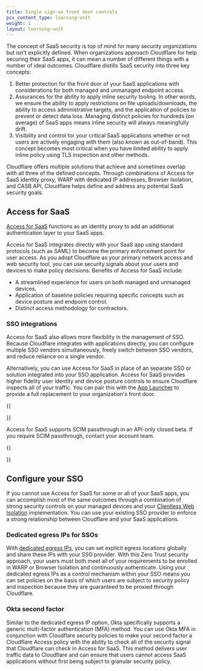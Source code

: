```yaml
---
title: Single sign-on front door controls
pcx_content_type: learning-unit
weight: 1
layout: learning-unit
---
```


The concept of SaaS security is top of mind for many security organizations but isn't explicitly defined. When organizations approach Cloudflare for help securing their SaaS apps, it can mean a number of different things with a number of ideal outcomes. Cloudflare distills SaaS security into three key concepts:

1. Better protection for the front door of your SaaS applications with considerations for both managed and unmanaged endpoint access.
2. Assurances for the ability to apply inline security tooling. In other words, we ensure the ability to apply restrictions on file uploads/downloads, the ability to access administrative targets, and the application of policies to prevent or detect data loss. Managing distinct policies for hundreds (on average) of SaaS apps means inline security will always meaningfully drift.
3. Visibility and control for your critical SaaS applications whether or not users are actively engaging with them (also known as out-of-band). This concept becomes most critical when you have limited ability to apply inline policy using TLS inspection and other methods.

Cloudflare offers multiple solutions that achieve and sometimes overlap with all three of the defined concepts. Through combinations of Access for SaaS identity proxy, WARP with dedicated IP addresses, Browser Isolation, and CASB API, Cloudflare helps define and address any potential SaaS security goals.

## Access for SaaS

[Access for SaaS](/cloudflare-one/applications/configure-apps/saas-apps/) functions as an identity proxy to add an additional authentication layer to your SaaS apps.

Access for SaaS integrates directly with your SaaS app using standard protocols (such as SAML) to become the primary enforcement point for user access. As you adopt Cloudflare as your primary network access and web security tool, you can use security signals about your users and devices to make policy decisions. Benefits of Access for SaaS include:

- A streamlined experience for users on both managed and unmanaged devices.
- Application of baseline policies requiring specific concepts such as  device posture and endpoint control.
- Distinct access methodology for contractors.

### SSO integrations

Access for SaaS also allows more flexibility in the management of SSO. Because Cloudflare integrates with applications directly, you can configure multiple SSO vendors simultaneously, freely switch between SSO vendors, and reduce reliance on a single vendor.

Alternatively, you can use Access for SaaS in place of an separate SSO or solution integrated into your SSO application. Access for SaaS provides higher fidelity user identity and device posture controls to ensure Cloudflare inspects all of your traffic. You can pair this with the [App Launcher](/cloudflare-one/applications/app-launcher/) to provide a full replacement to your organization's front door.

{{<Aside type="warning" header="SCIM passthrough limitation">}}

Access for SaaS supports SCIM passthrough in an API-only closed beta. If you require SCIM passthrough, contact your account team.

{{</Aside>}}

## Configure your SSO

If you cannot use Access for SaaS for some or all of your SaaS apps, you can accomplish most of the same outcomes through a combination of strong security controls on your managed devices and your [Clientless Web Isolation](/cloudflare-one/policies/browser-isolation/setup/clientless-browser-isolation/) implementation. You can use your existing SSO provider to enforce a strong relationship between Cloudflare and your SaaS applications.

### Dedicated egress IPs for SSOs

With [dedicated egress IPs](/cloudflare-one/policies/gateway/egress-policies/dedicated-egress-ips/), you can set explicit egress locations globally and share these IPs with your SSO provider. With this Zero Trust security approach, your users must both meet all of your requirements to be enrolled in WARP or Browser Isolation and continuously authenticate. Using your dedicated egress IPs as a control mechanism within your SSO means you can set policies on the basis of which users are subject to security policy and inspection because they are guaranteed to be proxied through Cloudflare.

### Okta second factor

Similar to the dedicated egress IP option, Okta specifically supports a generic multi-factor authentication (MFA) method. You can use Okta MFA in conjunction with Cloudflare security policies to make your second factor a Cloudflare Access policy with the ability to check all of the security signal that Cloudflare can check in Access for SaaS. This method delivers user traffic data to Cloudflare and can ensure that users cannot access SaaS applications without first being subject to granular security policy.

